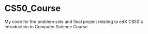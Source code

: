# CS50_Course

My code for the problem sets and final project relating to edX CS50's Introduction to Computer Science Course

